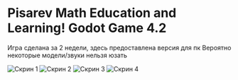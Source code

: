 # Pisarev Math Education and Learning! Godot Game 4.2
Игра сделана за 2 недели, здесь предоставлена версия для пк
Вероятно некоторые модели/звуки нельзя юзать

![Скрин 1](https://postimg.cc/1gDQfTt0)
![Скрин 2](https://postimg.cc/XrRWN3V7)
![Скрин 3](https://postimg.cc/34BQZv2d)
![Скрин 4](https://postimg.cc/gXdPRDXC)
